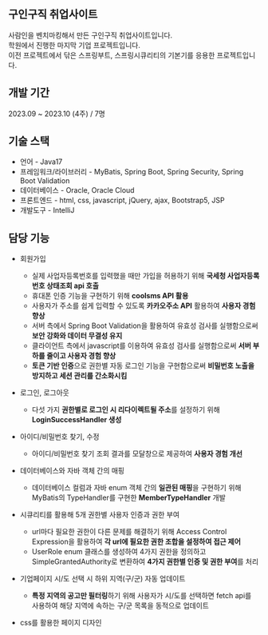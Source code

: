 ## 구인구직 취업사이트

사람인을 벤치마킹해서 만든 구인구직 취업사이트입니다.<br>
학원에서 진행한 마지막 기업 프로젝트입니다.<br>
이전 프로젝트에서 닦은 스프링부트, 스프링시큐리티의 기본기를 응용한 프로젝트입니다.<br>

## 개발 기간

2023.09 ~ 2023.10 (4주) / 7명

## 기술 스택

* 언어 - Java17<br>
* 프레임워크/라이브러리 - MyBatis, Spring Boot, Spring Security, Spring Boot Validation<br>
* 데이터베이스 - Oracle, Oracle Cloud<br>
* 프론트엔드 - html, css, javascript, jQuery, ajax, Bootstrap5, JSP<br>
* 개발도구 - IntelliJ<br>

## 담당 기능

* 회원가입
  - 실제 사업자등록번호를 입력했을 때만 가입을 허용하기 위해 **국세청 사업자등록번호 상태조회 api 호출**
  - 휴대폰 인증 기능을 구현하기 위해 **coolsms API 활용**
  - 사용자가 주소를 쉽게 입력할 수 있도록 **카카오주소 API** 활용하여 **사용자 경험 향상**
  - 서버 측에서 Spring Boot Validation을 활용하여 유효성 검사를 실행함으로써 **보안 강화와 데이터 무결성 유지**
  - 클라이언트 측에서 javascript를 이용하여 유효성 검사를 실행함으로써 **서버 부하를 줄이고 사용자 경험 향상**
  - **토큰 기반 인증**으로 권한별 자동 로그인 기능을 구현함으로써 **비밀번호 노출을 방지하고 세션 관리를 간소화시킴**

* 로그인, 로그아웃
  - 다섯 가지 **권한별로 로그인 시 리다이렉트될 주소**를 설정하기 위해 **LoginSuccessHandler 생성**

* 아이디/비밀번호 찾기, 수정
  - 아이디/비밀번호 찾기 조회 결과를 모달창으로 제공하여 **사용자 경험 개선**

* 데이터베이스와 자바 객체 간의 매핑
  - 데이터베이스 컬럼과 자바 enum 객체 간의 **일관된 매핑**을 구현하기 위해 MyBatis의 TypeHandler를 구현한 **MemberTypeHandler** 개발

* 시큐리티를 활용해 5개 권한별 사용자 인증과 권한 부여
  - url마다 필요한 권한이 다른 문제를 해결하기 위해 Access Control Expression을 활용하여 **각 url에 필요한 권한 조합을 설정하여 접근 제어**
  - UserRole enum 클래스를 생성하여 4가지 권한을 정의하고 SimpleGrantedAuthority로 변환하여 **4가지 권한별 인증 및 권한 부여**를 처리

* 기업페이지 시/도 선택 시 하위 지역(구/군) 자동 업데이트
  - **특정 지역의 공고만 필터링**하기 위해 사용자가 시/도를 선택하면 fetch api를 사용하여 해당 지역에 속하는 구/군 목록을 동적으로 업데이트
* css를 활용한 페이지 디자인

